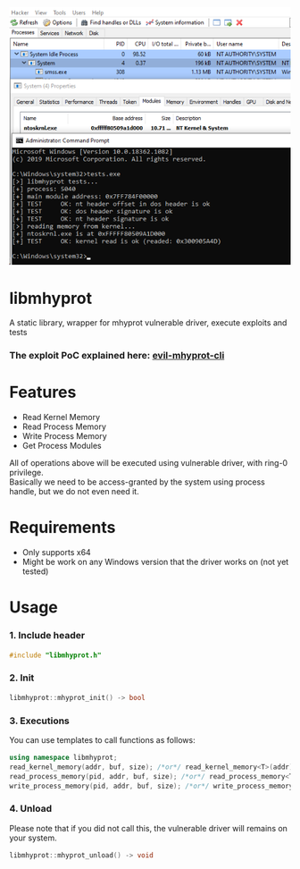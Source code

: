 ![IMAGE](image00.png)

# libmhyprot
A static library, wrapper for mhyprot vulnerable driver, execute exploits and tests

### The exploit PoC explained here: [evil-mhyprot-cli](https://github.com/kkent030315/evil-mhyprot-cli)

# Features

- Read Kernel Memory
- Read Process Memory
- Write Process Memory
- Get Process Modules

All of operations above will be executed using vulnerable driver, with ring-0 privilege.  
Basically we need to be access-granted by the system using process handle, but we do not even need it.

# Requirements

- Only supports x64
- Might be work on any Windows version that the driver works on (not yet tested)

# Usage

### 1. Include header

```cpp
#include "libmhyprot.h"
```

### 2. Init

```cpp
libmhyprot::mhyprot_init() -> bool
```

### 3. Executions

You can use templates to call functions as follows:

```cpp
using namespace libmhyprot;
read_kernel_memory(addr, buf, size); /*or*/ read_kernel_memory<T>(addr);
read_process_memory(pid, addr, buf, size); /*or*/ read_process_memory<T>(pid, addr);
write_process_memory(pid, addr, buf, size); /*or*/ write_process_memory<T>(pid, addr, val);
```

### 4. Unload

Please note that if you did not call this, the vulnerable driver will remains on your system.

```cpp
libmhyprot::mhyprot_unload() -> void
```
